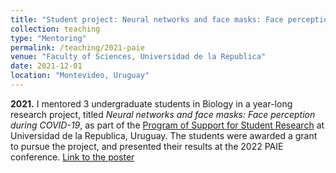 ```yaml
---
title: "Student project: Neural networks and face masks: Face perception during COVID-19"
collection: teaching
type: "Mentoring"
permalink: /teaching/2021-paie
venue: "Faculty of Sciences, Universidad de la Republica"
date: 2021-12-01
location: "Montevideo, Uruguay"
---
```


**2021.** I mentored 3 undergraduate students in Biology
in a year-long research project, titled
*Neural networks and face masks: Face perception during COVID-19*,
as part of the 
[Program of Support for Student Research](https://www.fing.edu.uy/inco/proyectos/paie/)
at Universidad de la Republica, Uruguay. 
The students were awarded a grant to pursue the project, and
presented their results at the 2022 PAIE conference.
[Link to the poster](https://www.estudiantes.csic.edu.uy/2022/04/28/redes-neuronales-y-barbijos-el-reconocimiento-facial-en-epoca-de-covid-19/)

